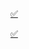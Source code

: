 <span><span><p><a class="internal-link data-link-icon data-link-icon-after data-link-text" data-href="2024-05-22" href="2024-05-22" target="_blank" rel="noopener" data-link-tags="#3D/project" data-link-diet="true" data-link-calories="143" data-link-weight="39.4" data-link-path="00 Daily/05/2024-05-22.md" data-link-food="2 eggs" style="--data-link-tags: #3D/project; --data-link-diet: true; --data-link-calories: 143; --data-link-weight: 39.4; --data-link-path: 00 Daily/05/2024-05-22.md; --data-link-food: 2 eggs;"><span class="iconize-icon-in-link" title="✅" aria-label="✅" data-icon="✅" aria-hidden="true">✅</span></a></p></span></span><span><span><p><a class="internal-link data-link-icon data-link-icon-after data-link-text" data-href="2024-06-01" href="2024-06-01" target="_blank" rel="noopener" data-link-tags="#3D/video" data-link-diet="true" data-link-calories="95" data-link-weight="39.5" data-link-path="00 Daily/06/2024-06-01.md" data-link-food="2 energy drinks,egg" style="--data-link-tags: #3D/video; --data-link-diet: true; --data-link-calories: 95; --data-link-weight: 39.5; --data-link-path: 00 Daily/06/2024-06-01.md; --data-link-food: 2 energy drinks,egg;"><span class="iconize-icon-in-link" title="✅" aria-label="✅" data-icon="✅" aria-hidden="true">✅</span></a></p></span></span>
